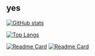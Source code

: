 ## yes

[![GitHub stats](https://github-readme-stats.vercel.app/api?username=X3n0nP0w3r3d&show_icons=true&theme=github_dark_dimmed)](https://github.com/X3n0nP0w3r3d)

[![Top Langs](https://github-readme-stats.vercel.app/api/top-langs/?username=X3n0nP0w3r3d&layout=donut&theme=github_dark_dimmed&locale=ja)](https://github.com/X3n0nP0w3r3d)

[![Readme Card](https://github-readme-stats.vercel.app/api/pin/?username=X3n0nP0w3r3d&repo=AoC_solutions&theme=github_dark_dimmed)](https://github.com/X3n0nP0w3r3d/AoC_solutions)
[![Readme Card](https://github-readme-stats.vercel.app/api/pin/?username=X3n0nP0w3r3d&repo=InputOutput&theme=github_dark_dimmed)](https://github.com/X3n0nP0w3r3d/InputOutput)
